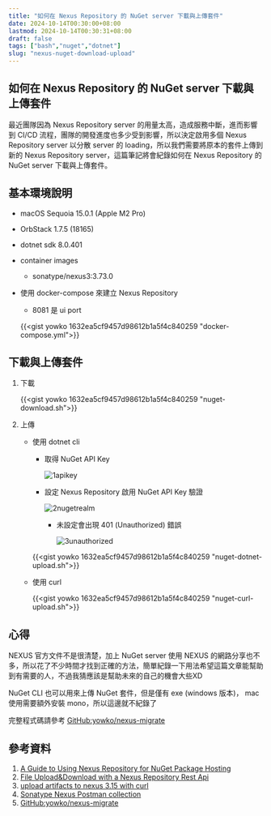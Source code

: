 ```yaml
---
title: "如何在 Nexus Repository 的 NuGet server 下載與上傳套件"
date: 2024-10-14T00:30:00+08:00
lastmod: 2024-10-14T00:30:31+08:00
draft: false
tags: ["bash","nuget","dotnet"]
slug: "nexus-nuget-download-upload"
---
```


## 如何在 Nexus Repository 的 NuGet server 下載與上傳套件

最近團隊因為 Nexus Repository server 的用量太高，造成服務中斷，進而影響到 CI/CD 流程，團隊的開發進度也多少受到影響，所以決定啟用多個 Nexus Repository server 以分散 server 的 loading，所以我們需要將原本的套件上傳到新的 Nexus Repository server，這篇筆記將會紀錄如何在 Nexus Repository 的 NuGet server 下載與上傳套件。

## 基本環境說明

- macOS Sequoia 15.0.1 (Apple M2 Pro)
- OrbStack 1.7.5 (18165)
- dotnet sdk 8.0.401
- container images

     - sonatype/nexus3:3.73.0

- 使用 docker-compose 來建立 Nexus Repository

    - 8081 是 ui port

    {{<gist yowko 1632ea5cf9457d98612b1a5f4c840259 "docker-compose.yml">}}

## 下載與上傳套件

1. 下載

    {{<gist yowko 1632ea5cf9457d98612b1a5f4c840259 "nuget-download.sh">}}

2. 上傳

    - 使用 dotnet cli

        - 取得 NuGet API Key

            ![1apikey](https://github.com/user-attachments/assets/09b0de0d-9cfe-49e2-99bb-f699e941a65b)

        - 設定 Nexus Repository 啟用 NuGet API Key 驗證

            ![2nugetrealm](https://github.com/user-attachments/assets/0b214295-16bf-428d-9112-97e8cb14e6fe)

            - 未設定會出現 401 (Unauthorized) 錯誤

                ![3unauthorized](https://github.com/user-attachments/assets/1dfd2929-4f76-4aa0-8693-36ccffcb3f55)

        {{<gist yowko 1632ea5cf9457d98612b1a5f4c840259 "nuget-dotnet-upload.sh">}}

    - 使用 curl

        {{<gist yowko 1632ea5cf9457d98612b1a5f4c840259 "nuget-curl-upload.sh">}}

## 心得

NEXUS 官方文件不是很清楚，加上 NuGet server 使用 NEXUS 的網路分享也不多，所以花了不少時間才找到正確的方法，簡單紀錄一下用法希望這篇文章能幫助到有需要的人，不過我猜應該是幫助未來的自己的機會大些XD

NuGet CLI 也可以用來上傳 NuGet 套件，但是僅有 exe (windows 版本)， mac 使用需要額外安裝 mono，所以這邊就不紀錄了

完整程式碼請參考 [GitHub:yowko/nexus-migrate](https://github.com/yowko/nexus-migrate)

## 參考資料

1. [A Guide to Using Nexus Repository for NuGet Package Hosting](https://medium.com/@tharakahalkewelatecs/a-guide-to-using-nexus-repository-for-nuget-package-hosting-e5f14b5ac05a)
2. [File Upload&Download with a Nexus Repository Rest Api](https://cigdemkadakoglu.medium.com/file-upload-download-with-a-nexus-repository-rest-api-f760441bc01c)
3. [upload artifacts to nexus 3.15 with curl](https://groups.google.com/a/glists.sonatype.com/g/nexus-users/c/ZrYFk_-XpSk?pli=1)
4. [Sonatype Nexus Postman collection](https://www.postman.com/njrusmc/public-collections/collection/sw194bz/sonatype-nexus?action=share&creator=22257526)
5. [GitHub:yowko/nexus-migrate](https://github.com/yowko/nexus-migrate)
